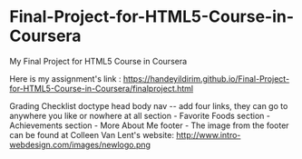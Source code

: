 # Final-Project-for-HTML5-Course-in-Coursera
My Final Project for HTML5 Course in Coursera

Here is my assignment's link : https://handeyildirim.github.io/Final-Project-for-HTML5-Course-in-Coursera/finalproject.html

Grading Checklist
  doctype
  head
  body
  nav -- add four links, they can go to anywhere you like or nowhere at all
  section - Favorite Foods
  section - Achievements
  section - More About Me
  footer - The image from the footer can be found at Colleen Van Lent's website: http://www.intro-webdesign.com/images/newlogo.png


